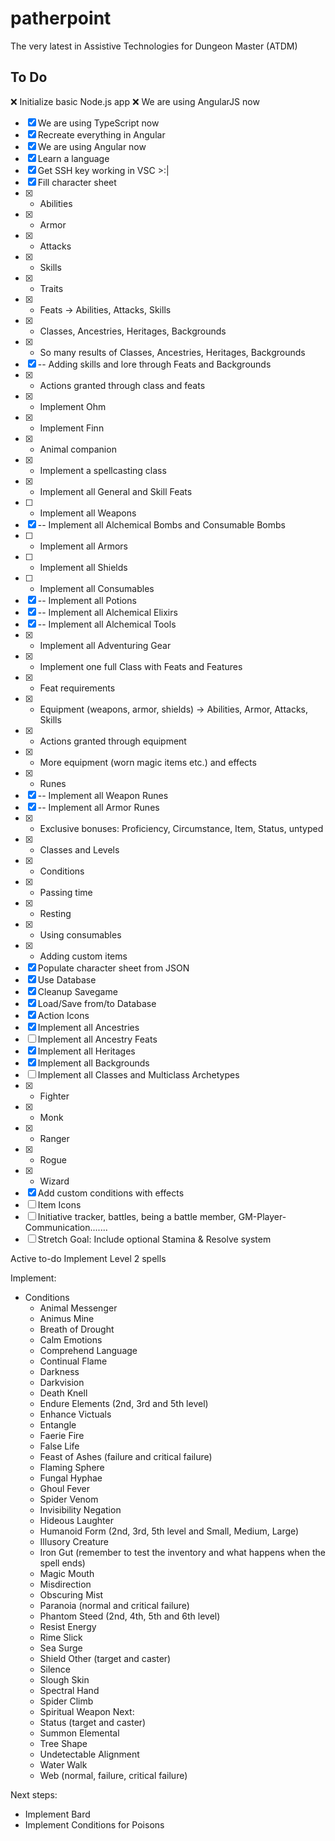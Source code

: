 # patherpoint
The very latest in Assistive Technologies for Dungeon Master (ATDM)

## To Do

:x: Initialize basic Node.js app
:x: We are using AngularJS now
- [x] We are using TypeScript now
- [x] Recreate everything in Angular
- [x] We are using Angular now
- [x] Learn a language
- [x] Get SSH key working in VSC >:|
- [x] Fill character sheet
- [x] - Abilities
- [x] - Armor
- [x] - Attacks
- [x] - Skills
- [x] - Traits
- [x] - Feats -> Abilities, Attacks, Skills
- [x] - Classes, Ancestries, Heritages, Backgrounds
- [x] - So many results of Classes, Ancestries, Heritages, Backgrounds
- [x] -- Adding skills and lore through Feats and Backgrounds
- [x] - Actions granted through class and feats
- [x] - Implement Ohm
- [x] - Implement Finn
- [x] - Animal companion
- [x] - Implement a spellcasting class
- [x] - Implement all General and Skill Feats
- [ ] - Implement all Weapons
- [x] -- Implement all Alchemical Bombs and Consumable Bombs
- [ ] - Implement all Armors
- [ ] - Implement all Shields
- [ ] - Implement all Consumables
- [x] -- Implement all Potions
- [x] -- Implement all Alchemical Elixirs
- [x] -- Implement all Alchemical Tools
- [x] - Implement all Adventuring Gear
- [x] - Implement one full Class with Feats and Features
- [x] - Feat requirements
- [x] - Equipment (weapons, armor, shields) -> Abilities, Armor, Attacks, Skills
- [x] - Actions granted through equipment
- [x] - More equipment (worn magic items etc.) and effects
- [x] - Runes
- [x] -- Implement all Weapon Runes
- [x] -- Implement all Armor Runes
- [x] - Exclusive bonuses: Proficiency, Circumstance, Item, Status, untyped
- [x] - Classes and Levels
- [x] - Conditions
- [x] - Passing time
- [x] - Resting
- [x] - Using consumables
- [x] - Adding custom items
- [x] Populate character sheet from JSON
- [x] Use Database
- [x] Cleanup Savegame
- [x] Load/Save from/to Database
- [x] Action Icons
- [x] Implement all Ancestries
- [ ] Implement all Ancestry Feats
- [x] Implement all Heritages
- [x] Implement all Backgrounds
- [ ] Implement all Classes and Multiclass Archetypes
- [x] - Fighter
- [x] - Monk
- [x] - Ranger
- [x] - Rogue
- [x] - Wizard
- [x] Add custom conditions with effects
- [ ] Item Icons
- [ ] Initiative tracker, battles, being a battle member, GM-Player-Communication.......
- [ ] Stretch Goal: Include optional Stamina & Resolve system

Active to-do
Implement Level 2 spells

Implement:
- Conditions
    - Animal Messenger
    - Animus Mine
    - Breath of Drought
    - Calm Emotions
    - Comprehend Language
    - Continual Flame
    - Darkness
    - Darkvision
    - Death Knell
    - Endure Elements (2nd, 3rd and 5th level)
    - Enhance Victuals
    - Entangle
    - Faerie Fire
    - False Life
    - Feast of Ashes (failure and critical failure)
    - Flaming Sphere
    - Fungal Hyphae
    - Ghoul Fever
    - Spider Venom
    - Invisibility Negation
    - Hideous Laughter
    - Humanoid Form (2nd, 3rd, 5th level and Small, Medium, Large)
    - Illusory Creature
    - Iron Gut (remember to test the inventory and what happens when the spell ends)
    - Magic Mouth
    - Misdirection
    - Obscuring Mist
    - Paranoia (normal and critical failure)
    - Phantom Steed (2nd, 4th, 5th and 6th level)
    - Resist Energy
    - Rime Slick
    - Sea Surge
    - Shield Other (target and caster)
    - Silence
    - Slough Skin
    - Spectral Hand
    - Spider Climb
    - Spiritual Weapon
    Next:
    - Status (target and caster)
    - Summon Elemental
    - Tree Shape
    - Undetectable Alignment
    - Water Walk
    - Web (normal, failure, critical failure)
    
Next steps:
- Implement Bard
- Implement Conditions for Poisons
